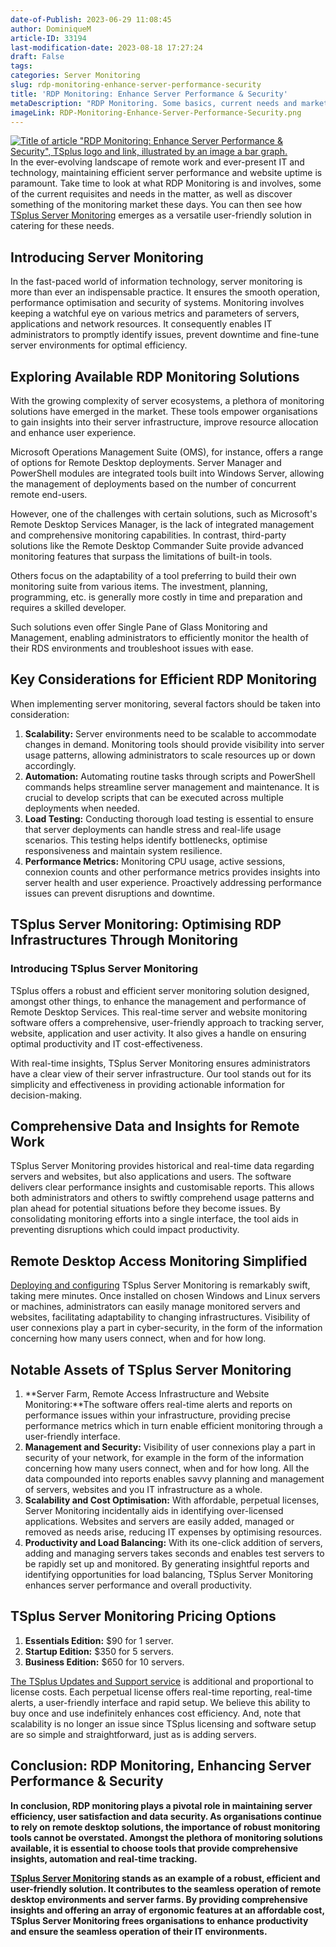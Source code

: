 ```yaml
---
date-of-Publish: 2023-06-29 11:08:45
author: DominiqueM
article-ID: 33194
last-modification-date: 2023-08-18 17:27:24
draft: False
tags: 
categories: Server Monitoring
slug: rdp-monitoring-enhance-server-performance-security
title: 'RDP Monitoring: Enhance Server Performance & Security'
metaDescription: "RDP Monitoring. Some basics, current needs and market, as well as why our versatile user-friendly solution could just suit you."
imageLink: RDP-Monitoring-Enhance-Server-Performance-Security.png
---
```

[![Title of article "RDP Monitoring: Enhance Server Performance & Security", TSplus logo and link, illustrated by an image a bar graph.](/images/RDP-Monitoring-Enhance-Server-Performance-Security.png)](https://tsplus.net/server-monitoring/) 
In the ever-evolving landscape of remote work and ever-present IT and technology, maintaining efficient server performance and website uptime is paramount. Take time to look at what RDP Monitoring is and involves, some of the current requisites and needs in the matter, as well as discover something of the monitoring market these days. You can then see how [TSplus Server Monitoring](https://tsplus.net/server-monitoring/) emerges as a versatile user-friendly solution in catering for these needs.
## Introducing Server Monitoring


In the fast-paced world of information technology, server monitoring is more than ever an indispensable practice. It ensures the smooth operation, performance optimisation and security of systems. Monitoring involves keeping a watchful eye on various metrics and parameters of servers, applications and network resources. It consequently enables IT administrators to promptly identify issues, prevent downtime and fine-tune server environments for optimal efficiency.


## Exploring Available RDP Monitoring Solutions


With the growing complexity of server ecosystems, a plethora of monitoring solutions have emerged in the market. These tools empower organisations to gain insights into their server infrastructure, improve resource allocation and enhance user experience.


Microsoft Operations Management Suite (OMS), for instance, offers a range of options for Remote Desktop deployments. Server Manager and PowerShell modules are integrated tools built into Windows Server, allowing the management of deployments based on the number of concurrent remote end-users.


However, one of the challenges with certain solutions, such as Microsoft's Remote Desktop Services Manager, is the lack of integrated management and comprehensive monitoring capabilities. In contrast, third-party solutions like the Remote Desktop Commander Suite provide advanced monitoring features that surpass the limitations of built-in tools.


Others focus on the adaptability of a tool preferring to build their own monitoring suite from various items. The investment, planning, programming, etc. is generally more costly in time and preparation and requires a skilled developer.


Such solutions even offer Single Pane of Glass Monitoring and Management, enabling administrators to efficiently monitor the health of their RDS environments and troubleshoot issues with ease.


## Key Considerations for Efficient RDP Monitoring


When implementing server monitoring, several factors should be taken into consideration:


1. **Scalability:** Server environments need to be scalable to accommodate changes in demand. Monitoring tools should provide visibility into server usage patterns, allowing administrators to scale resources up or down accordingly.
2. **Automation:** Automating routine tasks through scripts and PowerShell commands helps streamline server management and maintenance. It is crucial to develop scripts that can be executed across multiple deployments when needed.
3. **Load Testing:** Conducting thorough load testing is essential to ensure that server deployments can handle stress and real-life usage scenarios. This testing helps identify bottlenecks, optimise responsiveness and maintain system resilience.
4. **Performance Metrics:** Monitoring CPU usage, active sessions, connexion counts and other performance metrics provides insights into server health and user experience. Proactively addressing performance issues can prevent disruptions and downtime.


## TSplus Server Monitoring: Optimising RDP Infrastructures Through Monitoring


### Introducing TSplus Server Monitoring


TSplus offers a robust and efficient server monitoring solution designed, amongst other things, to enhance the management and performance of Remote Desktop Services. This real-time server and website monitoring software offers a comprehensive, user-friendly approach to tracking server, website, application and user activity. It also gives a handle on ensuring optimal productivity and IT cost-effectiveness.


With real-time insights, TSplus Server Monitoring ensures administrators have a clear view of their server infrastructure. Our tool stands out for its simplicity and effectiveness in providing actionable information for decision-making.


## Comprehensive Data and Insights for Remote Work


TSplus Server Monitoring provides historical and real-time data regarding servers and websites, but also applications and users. The software delivers clear performance insights and customisable reports. This allows both administrators and others to swiftly comprehend usage patterns and plan ahead for potential situations before they become issues. By consolidating monitoring efforts into a single interface, the tool aids in preventing disruptions which could impact productivity.


## Remote Desktop Access Monitoring Simplified


[Deploying and configuring](https://tsplus.net/server-monitoring/installation/) TSplus Server Monitoring is remarkably swift, taking mere minutes. Once installed on chosen Windows and Linux servers or machines, administrators can easily manage monitored servers and websites, facilitating adaptability to changing infrastructures. Visibility of user connexions play a part in cyber-security, in the form of the information concerning how many users connect, when and for how long.


## Notable Assets of TSplus Server Monitoring


1. **Server Farm, Remote Access Infrastructure and Website Monitoring:**The software offers real-time alerts and reports on performance issues within your infrastructure, providing precise performance metrics which in turn enable efficient monitoring through a user-friendly interface.
2. **Management and Security:** Visibility of user connexions play a part in security of your network, for example in the form of the information concerning how many users connect, when and for how long. All the data compounded into reports enables savvy planning and management of servers, websites and you IT infrastructure as a whole.
3. **Scalability and Cost Optimisation:** With affordable, perpetual licenses, Server Monitoring incidentally aids in identifying over-licensed applications. Websites and servers are easily added, managed or removed as needs arise, reducing IT expenses by optimising resources.
4. **Productivity and Load Balancing:** With its one-click addition of servers, adding and managing servers takes seconds and enables test servers to be rapidly set up and monitored. By generating insightful reports and identifying opportunities for load balancing, TSplus Server Monitoring enhances server performance and overall productivity.


## TSplus Server Monitoring Pricing Options


1. **Essentials Edition:** $90 for 1 server.
2. **Startup Edition:**  $350 for 5 servers.
3. **Business Edition:** $650 for 10 servers.


[The TSplus Updates and Support service](https://tsplus.net/pricing/server-monitoring/) is additional and proportional to license costs. Each perpetual license offers real-time reporting, real-time alerts, a user-friendly interface and rapid setup. We believe this ability to buy once and use indefinitely enhances cost efficiency. And, note that scalability is no longer an issue since TSplus licensing and software setup are so simple and straightforward, just as is adding servers.


## Conclusion: RDP Monitoring, Enhancing Server Performance & Security


**In conclusion, RDP monitoring plays a pivotal role in maintaining server efficiency, user satisfaction and data security. As organisations continue to rely on remote desktop solutions, the importance of robust monitoring tools cannot be overstated. Amongst the plethora of monitoring solutions available, it is essential to choose tools that provide comprehensive insights, automation and real-time tracking.**


**[TSplus Server Monitoring](https://tsplus.net/server-monitoring/) stands as an example of a robust, efficient and user-friendly solution. It contributes to the seamless operation of remote desktop environments and server farms. By providing comprehensive insights and offering an array of ergonomic features at an affordable cost, TSplus Server Monitoring frees organisations to enhance productivity and ensure the seamless operation of their IT environments.**


